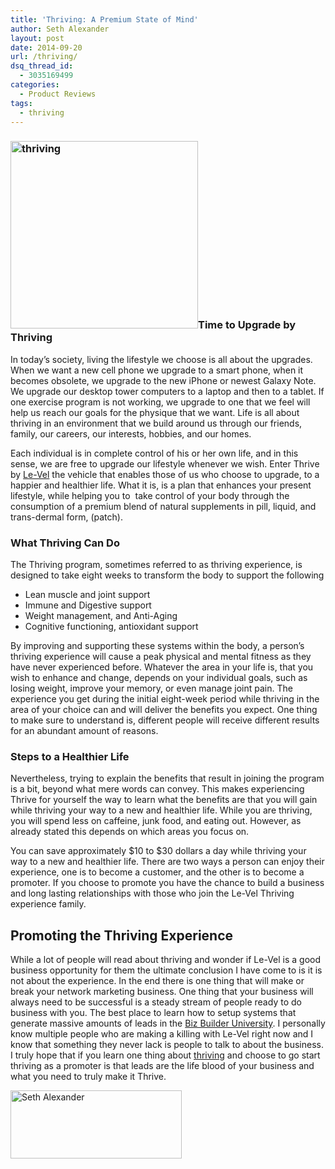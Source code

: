 ```yaml
---
title: 'Thriving: A Premium State of Mind'
author: Seth Alexander
layout: post
date: 2014-09-20
url: /thriving/
dsq_thread_id:
  - 3035169499
categories:
  - Product Reviews
tags:
  - thriving
---
```

### <img class="alignleft size-medium wp-image-1490" src="http://sethaalexander.com/wp-content/uploads/2014/09/thriving-300x300.jpg" alt="thriving" width="300" height="300" />Time to Upgrade by Thriving

In today’s society, living the lifestyle we choose is all about the upgrades. When we want a new cell phone we upgrade to a smart phone, when it becomes obsolete, we upgrade to the new iPhone or newest Galaxy Note. We upgrade our desktop tower computers to a laptop and then to a tablet. If one exercise program is not working, we upgrade to one that we feel will help us reach our goals for the physique that we want. Life is all about thriving in an environment that we build around us through our friends, family, our careers, our interests, hobbies, and our homes.

Each individual is in complete control of his or her own life, and in this sense, we are free to upgrade our lifestyle whenever we wish. Enter Thrive by <a href="http://sethaalexander.com/level" target="_blank">Le-Vel</a> the vehicle that enables those of us who choose to upgrade, to a happier and healthier life. What it is, is a plan that enhances your present lifestyle, while helping you to  take control of your body through the consumption of a premium blend of natural supplements in pill, liquid, and trans-dermal form, (patch).

### What Thriving Can Do

The Thriving program, sometimes referred to as thriving experience, is designed to take eight weeks to transform the body to support the following

  * Lean muscle and joint support
  * Immune and Digestive support
  * Weight management, and Anti-Aging
  * Cognitive functioning, antioxidant support

By improving and supporting these systems within the body, a person’s thriving experience will cause a peak physical and mental fitness as they have never experienced before. Whatever the area in your life is, that you wish to enhance and change, depends on your individual goals, such as losing weight, improve your memory, or even manage joint pain. The experience you get during the initial eight-week period while thriving in the area of your choice can and will deliver the benefits you expect. One thing to make sure to understand is, different people will receive different results for an abundant amount of reasons.

### Steps to a Healthier Life

Nevertheless, trying to explain the benefits that result in joining the program is a bit, beyond what mere words can convey. This makes experiencing Thrive for yourself the way to learn what the benefits are that you will gain while thriving your way to a new and healthier life. While you are thriving, you will spend less on caffeine, junk food, and eating out. However, as already stated this depends on which areas you focus on.

You can save approximately $10 to $30 dollars a day while thriving your way to a new and healthier life. There are two ways a person can enjoy their experience, one is to become a customer, and the other is to become a promoter. If you choose to promote you have the chance to build a business and long lasting relationships with those who join the Le-Vel Thriving experience family.

## Promoting the Thriving Experience

While a lot of people will read about thriving and wonder if Le-Vel is a good business opportunity for them the ultimate conclusion I have come to is it is not about the experience. In the end there is one thing that will make or break your network marketing business. One thing that your business will always need to be successful is a steady stream of people ready to do business with you. The best place to learn how to setup systems that generate massive amounts of leads in the [Biz Builder University][1]. I personally know multiple people who are making a killing with Le-Vel right now and I know that something they never lack is people to talk to about the business. I truly hope that if you learn one thing about [thriving][1] and choose to go start thriving as a promoter is that leads are the life blood of your business and what you need to truly make it Thrive.

[<img class="alignleft size-full wp-image-602" src="http://sethaalexander.com/wp-content/uploads/2012/09/signature.png" alt="Seth Alexander" width="274" height="109" />][2]

 [1]: http://sethalexander.bizbuilderuniversity.com/?t=saa-thriving
 [2]: http://sethaalexander.com/about-seth/ "Bio"